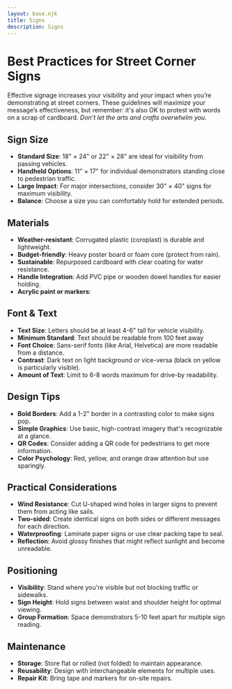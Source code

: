 ```yaml
---
layout: base.njk
title: Signs
description: Signs
---
```


# Best Practices for Street Corner Signs

Effective signage increases your visibility and your impact when you’re demonstrating at street corners. These guidelines will maximize your message’s effectiveness, but remember: it's also OK to protest with words on a scrap of cardboard. *Don’t let the arts and crafts overwhelm you.*

## Sign Size

- **Standard Size**: 18" × 24" or 22" × 28" are ideal for visibility from passing vehicles.
- **Handheld Options**: 11" × 17" for individual demonstrators standing close to pedestrian traffic.
- **Large Impact**: For major intersections, consider 30" × 40" signs for maximum visibility.
- **Balance**: Choose a size you can comfortably hold for extended periods.

## Materials

- **Weather-resistant**: Corrugated plastic (coroplast) is durable and lightweight.
- **Budget-friendly**: Heavy poster board or foam core (protect from rain).
- **Sustainable**: Repurposed cardboard with clear coating for water resistance.
- **Handle Integration**: Add PVC pipe or wooden dowel handles for easier holding.
- **Acrylic paint or markers**: 

## Font & Text

- **Text Size**: Letters should be at least 4-6" tall for vehicle visibility.
- **Minimum Standard**: Text should be readable from 100 feet away
- **Font Choice**: Sans-serif fonts (like Arial, Helvetica) are more readable from a distance.
- **Contrast**: Dark text on light background or vice-versa (black on yellow is particularly visible).
- **Amount of Text**: Limit to 6-8 words maximum for drive-by readability.

## Design Tips

- **Bold Borders**: Add a 1-2" border in a contrasting color to make signs pop.
- **Simple Graphics**: Use basic, high-contrast imagery that's recognizable at a glance.
- **QR Codes**: Consider adding a QR code for pedestrians to get more information.
- **Color Psychology**: Red, yellow, and orange draw attention but use sparingly.

## Practical Considerations

- **Wind Resistance**: Cut U-shaped wind holes in larger signs to prevent them from acting like sails.
- **Two-sided**: Create identical signs on both sides or different messages for each direction.
- **Waterproofing**: Laminate paper signs or use clear packing tape to seal.
- **Reflection**: Avoid glossy finishes that might reflect sunlight and become unreadable.

## Positioning

- **Visibility**: Stand where you're visible but not blocking traffic or sidewalks.
- **Sign Height**: Hold signs between waist and shoulder height for optimal viewing.
- **Group Formation**: Space demonstrators 5-10 feet apart for multiple sign reading.

## Maintenance

- **Storage**: Store flat or rolled (not folded) to maintain appearance.
- **Reusability**: Design with interchangeable elements for multiple uses.
- **Repair Kit**: Bring tape and markers for on-site repairs.